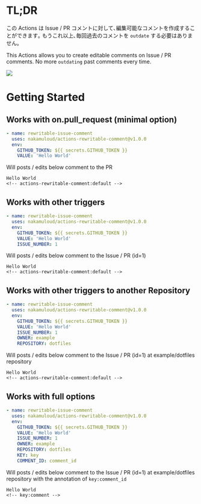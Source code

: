 # TL;DR

この Actions は Issue / PR コメントに対して､編集可能なコメントを作成することができます｡
もうこれ以上､毎回過去のコメントを `outdate` する必要はありません｡

This Actions allows you to create editable comments on Issue / PR comments.
No more `outdating` past comments every time.

![](./assets/outdated.png)

# Getting Started

## Works with on.pull_request (minimal option)

```yaml
- name: rewritable-issue-comment
  uses: nakamuloud/actions-rewritable-comment@v1.0.0
  env:
    GITHUB_TOKEN: ${{ secrets.GITHUB_TOKEN }}
    VALUE: 'Hello World'
```

Will posts / edits below comment to the PR

```text
Hello World
<!-- actions-rewritable-comment:default -->
```

## Works with other triggers

```yaml
- name: rewritable-issue-comment
  uses: nakamuloud/actions-rewritable-comment@v1.0.0
  env:
    GITHUB_TOKEN: ${{ secrets.GITHUB_TOKEN }}
    VALUE: 'Hello World'
    ISSUE_NUMBER: 1
```

Will posts / edits below comment to the Issue / PR (id=1)

```text
Hello World
<!-- actions-rewritable-comment:default -->
```

## Works with other triggers to another Repository

```yaml
- name: rewritable-issue-comment
  uses: nakamuloud/actions-rewritable-comment@v1.0.0
  env:
    GITHUB_TOKEN: ${{ secrets.GITHUB_TOKEN }}
    VALUE: 'Hello World'
    ISSUE_NUMBER: 1
    OWNER: example
    REPOSITORY: dotfiles
```

Will posts / edits below comment to the Issue / PR (id=1) at example/dotfiles repository

```text
Hello World
<!-- actions-rewritable-comment:default -->
```

## Works with full options

```yaml
- name: rewritable-issue-comment
  uses: nakamuloud/actions-rewritable-comment@v1.0.0
  env:
    GITHUB_TOKEN: ${{ secrets.GITHUB_TOKEN }}
    VALUE: 'Hello World'
    ISSUE_NUMBER: 1
    OWNER: example
    REPOSITORY: dotfiles
    KEY: key
    COMMENT_ID: comment_id
```

Will posts / edits below comment to the Issue / PR (id=1) at example/dotfiles repository with the annotation of `key:comment_id`

```text
Hello World
<!-- key:comment -->
```
